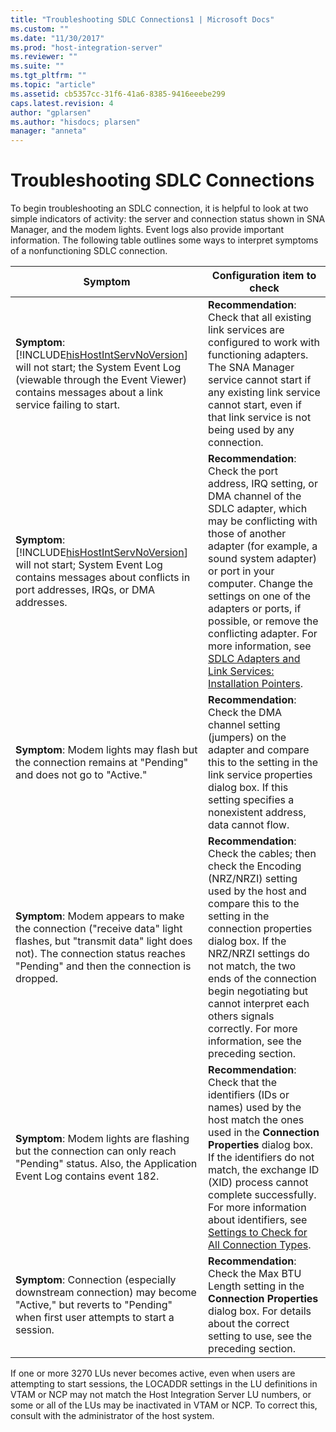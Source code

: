```yaml
---
title: "Troubleshooting SDLC Connections1 | Microsoft Docs"
ms.custom: ""
ms.date: "11/30/2017"
ms.prod: "host-integration-server"
ms.reviewer: ""
ms.suite: ""
ms.tgt_pltfrm: ""
ms.topic: "article"
ms.assetid: cb5357cc-31f6-41a6-8385-9416eeebe299
caps.latest.revision: 4
author: "gplarsen"
ms.author: "hisdocs; plarsen"
manager: "anneta"
---
```

# Troubleshooting SDLC Connections
To begin troubleshooting an SDLC connection, it is helpful to look at two simple indicators of activity: the server and connection status shown in SNA Manager, and the modem lights. Event logs also provide important information. The following table outlines some ways to interpret symptoms of a nonfunctioning SDLC connection.  
  
|Symptom|Configuration item to check|  
|-------------|---------------------------------|  
|**Symptom**: [!INCLUDE[hisHostIntServNoVersion](../includes/hishostintservnoversion-md.md)] will not start; the System Event Log (viewable through the Event Viewer) contains messages about a link service failing to start.|**Recommendation**: Check that all existing link services are configured to work with functioning adapters. The SNA Manager service cannot start if any existing link service cannot start, even if that link service is not being used by any connection.|  
|**Symptom**: [!INCLUDE[hisHostIntServNoVersion](../includes/hishostintservnoversion-md.md)] will not start; System Event Log contains messages about conflicts in port addresses, IRQs, or DMA addresses.|**Recommendation**: Check the port address, IRQ setting, or DMA channel of the SDLC adapter, which may be conflicting with those of another adapter (for example, a sound system adapter) or port in your computer. Change the settings on one of the adapters or ports, if possible, or remove the conflicting adapter. For more information, see [SDLC Adapters and Link Services: Installation Pointers](../core/sdlc-adapters-and-link-services-installation-pointers2.md).|  
|**Symptom**: Modem lights may flash but the connection remains at "Pending" and does not go to "Active."|**Recommendation**: Check the DMA channel setting (jumpers) on the adapter and compare this to the setting in the link service properties dialog box. If this setting specifies a nonexistent address, data cannot flow.|  
|**Symptom**: Modem appears to make the connection ("receive data" light flashes, but "transmit data" light does not). The connection status reaches "Pending" and then the connection is dropped.|**Recommendation**: Check the cables; then check the Encoding (NRZ/NRZI) setting used by the host and compare this to the setting in the connection properties dialog box. If the NRZ/NRZI settings do not match, the two ends of the connection begin negotiating but cannot interpret each others signals correctly. For more information, see the preceding section.|  
|**Symptom**: Modem lights are flashing but the connection can only reach "Pending" status. Also, the Application Event Log contains event 182.|**Recommendation**: Check that the identifiers (IDs or names) used by the host match the ones used in the **Connection Properties** dialog box. If the identifiers do not match, the exchange ID (XID) process cannot complete successfully. For more information about identifiers, see [Settings to Check for All Connection Types](../core/settings-to-check-for-all-connection-types2.md).|  
|**Symptom**: Connection (especially downstream connection) may become "Active," but reverts to "Pending" when first user attempts to start a session.|**Recommendation**: Check the Max BTU Length setting in the **Connection Properties** dialog box. For details about the correct setting to use, see the preceding section.|  
  
 If one or more 3270 LUs never becomes active, even when users are attempting to start sessions, the LOCADDR settings in the LU definitions in VTAM or NCP may not match the Host Integration Server LU numbers, or some or all of the LUs may be inactivated in VTAM or NCP. To correct this, consult with the administrator of the host system.